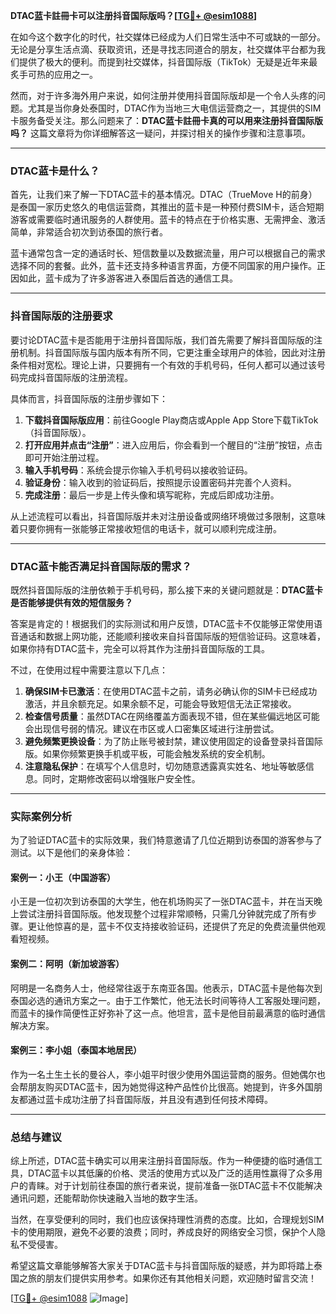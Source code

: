 **DTAC蓝卡註冊卡可以注册抖音国际版吗？[[TG💪+ @esim1088](https://t.me/s/esim1088)]**

在如今这个数字化的时代，社交媒体已经成为人们日常生活中不可或缺的一部分。无论是分享生活点滴、获取资讯，还是寻找志同道合的朋友，社交媒体平台都为我们提供了极大的便利。而提到社交媒体，抖音国际版（TikTok）无疑是近年来最炙手可热的应用之一。

然而，对于许多海外用户来说，如何注册并使用抖音国际版却是一个令人头疼的问题。尤其是当你身处泰国时，DTAC作为当地三大电信运营商之一，其提供的SIM卡服务备受关注。那么问题来了：**DTAC蓝卡註冊卡真的可以用来注册抖音国际版吗？** 这篇文章将为你详细解答这一疑问，并探讨相关的操作步骤和注意事项。

---

### DTAC蓝卡是什么？

首先，让我们来了解一下DTAC蓝卡的基本情况。DTAC（TrueMove H的前身）是泰国一家历史悠久的电信运营商，其推出的蓝卡是一种预付费SIM卡，适合短期游客或需要临时通讯服务的人群使用。蓝卡的特点在于价格实惠、无需押金、激活简单，非常适合初次到访泰国的旅行者。

蓝卡通常包含一定的通话时长、短信数量以及数据流量，用户可以根据自己的需求选择不同的套餐。此外，蓝卡还支持多种语言界面，方便不同国家的用户操作。正因如此，蓝卡成为了许多游客进入泰国后首选的通信工具。

---

### 抖音国际版的注册要求

要讨论DTAC蓝卡是否能用于注册抖音国际版，我们首先需要了解抖音国际版的注册机制。抖音国际版与国内版本有所不同，它更注重全球用户的体验，因此对注册条件相对宽松。理论上讲，只要拥有一个有效的手机号码，任何人都可以通过该号码完成抖音国际版的注册流程。

具体而言，抖音国际版的注册步骤如下：

1. **下载抖音国际版应用**：前往Google Play商店或Apple App Store下载TikTok（抖音国际版）。
2. **打开应用并点击“注册”**：进入应用后，你会看到一个醒目的“注册”按钮，点击即可开始注册过程。
3. **输入手机号码**：系统会提示你输入手机号码以接收验证码。
4. **验证身份**：输入收到的验证码后，按照提示设置密码并完善个人资料。
5. **完成注册**：最后一步是上传头像和填写昵称，完成后即成功注册。

从上述流程可以看出，抖音国际版并未对注册设备或网络环境做过多限制，这意味着只要你拥有一张能够正常接收短信的电话卡，就可以顺利完成注册。

---

### DTAC蓝卡能否满足抖音国际版的需求？

既然抖音国际版的注册依赖于手机号码，那么接下来的关键问题就是：**DTAC蓝卡是否能够提供有效的短信服务？**

答案是肯定的！根据我们的实际测试和用户反馈，DTAC蓝卡不仅能够正常使用语音通话和数据上网功能，还能顺利接收来自抖音国际版的短信验证码。这意味着，如果你持有DTAC蓝卡，完全可以将其作为注册抖音国际版的工具。

不过，在使用过程中需要注意以下几点：

1. **确保SIM卡已激活**：在使用DTAC蓝卡之前，请务必确认你的SIM卡已经成功激活，并且余额充足。如果余额不足，可能会导致短信无法正常接收。
2. **检查信号质量**：虽然DTAC在网络覆盖方面表现不错，但在某些偏远地区可能会出现信号弱的情况。建议在市区或人口密集区域进行注册尝试。
3. **避免频繁更换设备**：为了防止账号被封禁，建议使用固定的设备登录抖音国际版。如果你频繁更换手机或平板，可能会触发系统的安全机制。
4. **注意隐私保护**：在填写个人信息时，切勿随意透露真实姓名、地址等敏感信息。同时，定期修改密码以增强账户安全性。

---

### 实际案例分析

为了验证DTAC蓝卡的实际效果，我们特意邀请了几位近期到访泰国的游客参与了测试。以下是他们的亲身体验：

#### 案例一：小王（中国游客）
小王是一位初次到访泰国的大学生，他在机场购买了一张DTAC蓝卡，并在当天晚上尝试注册抖音国际版。他发现整个过程非常顺畅，只需几分钟就完成了所有步骤。更让他惊喜的是，蓝卡不仅支持接收验证码，还提供了充足的免费流量供他观看短视频。

#### 案例二：阿明（新加坡游客）
阿明是一名商务人士，他经常往返于东南亚各国。他表示，DTAC蓝卡是他每次到泰国必选的通讯方案之一。由于工作繁忙，他无法长时间等待人工客服处理问题，而蓝卡的操作简便性正好弥补了这一点。他坦言，蓝卡是他目前最满意的临时通信解决方案。

#### 案例三：李小姐（泰国本地居民）
作为一名土生土长的曼谷人，李小姐平时很少使用外国运营商的服务。但她偶尔也会帮朋友购买DTAC蓝卡，因为她觉得这种产品性价比很高。她提到，许多外国朋友都通过蓝卡成功注册了抖音国际版，并且没有遇到任何技术障碍。

---

### 总结与建议

综上所述，DTAC蓝卡确实可以用来注册抖音国际版。作为一种便捷的临时通信工具，DTAC蓝卡以其低廉的价格、灵活的使用方式以及广泛的适用性赢得了众多用户的青睐。对于计划前往泰国的旅行者来说，提前准备一张DTAC蓝卡不仅能解决通讯问题，还能帮助你快速融入当地的数字生活。

当然，在享受便利的同时，我们也应该保持理性消费的态度。比如，合理规划SIM卡的使用期限，避免不必要的浪费；同时，养成良好的网络安全习惯，保护个人隐私不受侵害。

希望这篇文章能够解答大家关于DTAC蓝卡与抖音国际版的疑惑，并为即将踏上泰国之旅的朋友们提供实用参考。如果你还有其他相关问题，欢迎随时留言交流！

[[TG💪+ @esim1088](https://t.me/s/esim1088) ![Image](https://i.postimg.cc/4NQfJmqS/Snipaste-2025-05-13-00-14-12.png)]
